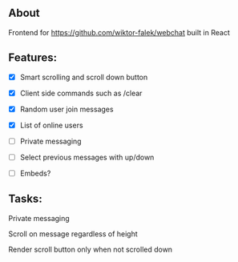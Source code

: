 ## About

Frontend for https://github.com/wiktor-falek/webchat built in React


## Features:
- [x] Smart scrolling and scroll down button
- [x] Client side commands such as /clear
- [x] Random user join messages
- [x] List of online users
- [ ] Private messaging
- [ ] Select previous messages with up/down
- [ ] Embeds?


## Tasks:

Private messaging

Scroll on message regardless of height

Render scroll button only when not scrolled down
